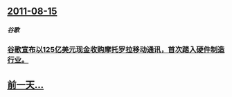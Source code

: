 ## [2011-08-15](/zh/news/2011/08/15/index.md)

##### 谷歌
### [ 谷歌宣布以125亿美元现金收购摩托罗拉移动通讯，首次踏入硬件制造行业。](/zh/news/2011/08/15/谷歌宣布以125亿美元现金收购摩托罗拉移动通讯-首次踏入硬件制造行业.md)
## [前一天...](/zh/news/2011/08/14/index.md)

